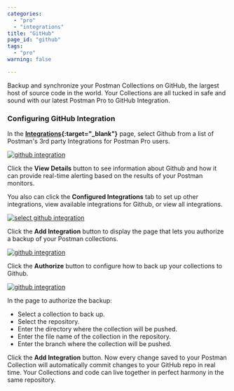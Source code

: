 ```yaml
---
categories:
  - "pro"
  - "integrations"
title: "GitHub"
page_id: "github"
tags: 
  - "pro"
warning: false

---
```


Backup and synchronize your Postman Collections on GitHub, the largest host of source code in the world. Your Collections are all tucked in safe and sound with our latest Postman Pro to GitHub Integration.

### Configuring GitHub Integration

In the **[Integrations](https://app.getpostman.com/dashboard/integrations){:target="_blank"}** page, select Github from a list of Postman's 3rd party Integrations for Postman Pro users.

[![github integration](https://s3.amazonaws.com/postman-static-getpostman-com/postman-docs/integrations-github.png)](https://s3.amazonaws.com/postman-static-getpostman-com/postman-docs/integrations-github.png)

Click the **View Details** button to see information about Github and how it can provide real-time alerting based on the results of your Postman monitors. 

You also can click the **Configured Integrations** tab to set up other integrations, view available integrations for Github, or view all integrations.



[![select github integration](https://s3.amazonaws.com/postman-static-getpostman-com/postman-docs/integrations-github-configIntegrations.png)](https://s3.amazonaws.com/postman-static-getpostman-com/postman-docs/integrations-github-configIntegrations.png)

Click the **Add Integration** button to display the page that lets you authorize a backup of your Postman collections.

[![github integration](https://s3.amazonaws.com/postman-static-getpostman-com/postman-docs/integrations-github-backup.png)](https://s3.amazonaws.com/postman-static-getpostman-com/postman-docs/integrations-github-backup.png)

Click the **Authorize** button to configure how to back up your collections to Github.

[![github integration](https://s3.amazonaws.com/postman-static-getpostman-com/postman-docs/integrations-github-authorized1.png)](https://s3.amazonaws.com/postman-static-getpostman-com/postman-docs/integrations-github-authorized1.png)


In the page to authorize the backup:

* Select a collection to back up.
* Select the repository.
* Enter the directory where the collection will be pushed.
* Enter the file name of the collection in the repository.
* Enter the branch where the collection will be pushed.


Click the **Add Integration** button. Now every change saved to your Postman Collection will automatically commit changes to your GitHub repo in real time.  Your Collections and code can live together in perfect harmony in the same repository.








